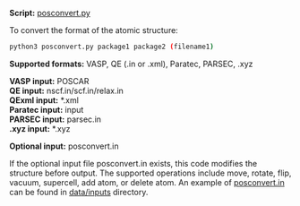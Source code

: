 **Script:** [posconvert.py](https://github.com/tangzhao20/dftscr/blob/main/src/posconvert.py)  

To convert the format of the atomic structure:  
```bash
python3 posconvert.py package1 package2 (filename1)
```
**Supported formats:** VASP, QE (.in or .xml), Paratec, PARSEC, .xyz  

**VASP input:** POSCAR  
**QE input:** nscf.in/scf.in/relax.in  
**QExml input:** \*.xml  
**Paratec input:** input  
**PARSEC input:** parsec.in  
**.xyz input:** \*.xyz  

**Optional input:** posconvert.in  

If the optional input file posconvert.in exists, this code modifies the structure before output. The supported operations include move, rotate, flip, vacuum, supercell, add atom, or delete atom. An example of [posconvert.in](https://github.com/tangzhao20/dftscr/blob/main/data/inputs/posconvert.in) can be found in [data/inputs](https://github.com/tangzhao20/dftscr/tree/main/data/inputs) directory.

